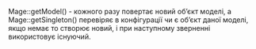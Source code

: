 Mage::getModel() - кожного разу повертає новий обʼєкт моделі, а Mage::getSingleton() перевіряє в конфігурації чи є обʼєкт даної моделі, якщо немає то створює новий, і при наступному зверненні використовує існуючий.
